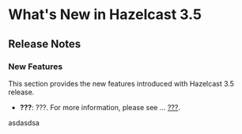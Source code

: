 # What's New in Hazelcast 3.5



## Release Notes

### New Features
This section provides the new features introduced with Hazelcast 3.5 release. 

- **???**: ???. For more information, please see ... [???](#???).





asdasdsa